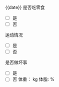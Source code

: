 {{date}} 是否吃零食
+ [ ] 是  
+ [ ] 否

运动情况
+ [ ] 是  
+ [ ] 否

是否做坏事
+ [ ] 是  
+ [ ] 否
体重：     kg
体脂:        %
